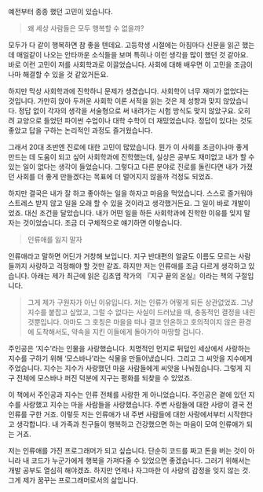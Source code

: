 예전부터 종종 했던 고민이 있습니다.

> 왜 세상 사람들은 모두 행복할 수 없을까?

모두가 다 같이 행복하면 참 좋을 텐데요. 고등학생 시절에는 아침마다 신문을 읽곤 했는데 매일같이 나오는 안타까운 소식들을 보며 특히나 이런 생각을 많이 했던 것 같아요. 바로 이런 고민이 저를 사회학과로 이끌었습니다. 사회에 대해 배우면 이 고민을 조금이나마 해결할 수 있을 것 같았거든요.

하지만 막상 사회학과에 진학하니 문제가 생겼습니다. 사회학이 너무 재미가 없었다는 것입니다. 가만히 앉아 두꺼운 사회학 이론 서적을 읽는 것은 제 성향과 맞지 않았습니다. 정답 없이 각자의 생각을 서술형으로 써 내려가는 시험 방식도 맞지 않았구요. 오히려 교양으로 들었던 파이썬 수업이나 대학 수학이 더 재밌었습니다. 정답이 있다는 것도 좋았고 답을 구하는 논리적인 과정도 즐거웠습니다.

그래서 20대 초반엔 진로에 대한 고민이 많았습니다. 뭔가 이 사회를 조금이나마 좋게 만드는 데 도움이 되고 싶어 사회학과에 진학했는데, 실상은 공부도 재미없고 내가 할 수 있는 일이 없다는 생각이 들었습니다. 그렇다고 다른 분야로 진로를 돌린다면 내가 가졌던 사회를 더 좋게 만들겠다는 목표에 더 멀어지지 않을까 걱정도 되었죠.

하지만 결국은 내가 잘 하고 좋아하는 일을 하자고 마음을 먹었습니다. 스스로 즐거워야 스트레스 받지 않고 일을 오래 할 수 있을 것이라고 생각했거든요. 그 일이 바로 개발이었죠. 대신 조건을 달았습니다. 내가 어떤 일을 하든 사회학과에 진학한 이유를 잊지 말자는 것이었습니다. 조금 더 구체적으로 얘기하면 이렇습니다.

> 인류애를 잃지 말자

인류애라고 말하면 어딘가 거창해 보입니다. 지구 반대편의 얼굴도 이름도 모르는 사람들까지 사랑하고 걱정해야 할 것만 같죠. 하지만 저는 인류애를 조금 다르게 생각하고 있습니다. 아래는 제가 최근에 읽은 김초엽 작가의 『지구 끝의 온실』이라는 책의 구절입니다.

> 그게 제가 구원자가 아닌 이유입니다. 저는 인류가 어떻게 되든 상관없었죠. 그냥 지수를 붙잡고 싶었고, 그럴 수 없다는 사실이 드러났을 때, 충동적인 결정을 내린 것뿐입니다. 아마도 그 호칭은 마을을 떠나 결코 안온하고 호의적이지 않은 환경에 도착해서도, 약속을 지킨 이들에게 돌아가야 마땅할 겁니다.

주인공은 ‘지수’라는 인물을 사랑했습니다. 치명적인 먼지로 뒤덮인 세상에서 사랑하는 지수를 구하기 위해 ‘모스바나’라는 식물을 만들어냈습니다. 그리고 그 씨앗을 지수에게 주었습니다. 지수는 지수가 사랑했던 마을 사람들에게  씨앗을 나눠줬습니다. 그렇게 지구 전체에 모스바나 퍼진 덕분에 지구는 평화를 되찾을 수 있었죠.

이 책에서 주인공과 지수는 인류 전체를 사랑한 게 아니었습니다. 주인공은 곁에 있던 지수를 사랑했고 지수는 마을 사람들을 사랑했습니다. 주변 사람들에 대한 사랑이 결국 전 인류를 구한 거죠. 이렇듯 저는 인류애가 내 주변 사람들에 대한 사랑에서부터 시작한다고 생각합니다. 내 가족과 친구들이 행복하고 건강했으면 하는 마음이 모여 인류애가 되는 거죠.

저는 인류애를 가진 프로그래머가 되고 싶습니다. 단순히 코드를 짜고 돈을 버는 것이 아니라 내 코드가 누군가에게 행복을 가져다줄 수 있었으면 좋겠습니다. 그러기 위해서는 개발 공부도 열심히 해야겠죠. 하지만 언제나 자그마한 이 사랑의 감정을 잊지 않는 것. 그게 제가 꿈꾸는 프로그래머로서의 삶입니다.
